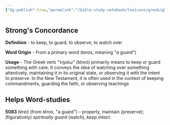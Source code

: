 ```yaml
---
{"dg-publish":true,"permalink":"/bible-study-notebook/lexicons/greek/g5083-tereo/","tags":["Greek/G5083-téreó"],"created":"2025-06-02T23:52:02.661-04:00","updated":"2025-06-04T01:40:35.420-04:00"}
---
```



## Strong's Concordance

**Definition** - to keep, to guard, to observe, to watch over

**Word Origin** - From a primary word (*teros*, meaning "*a guard*")

**Usage** - The Greek verb *"τηρέω" (téreó)* primarily means to keep or guard something with care. It conveys the idea of watching over something attentively, maintaining it in its original state, or observing it with the intent to preserve. In the New Testament, it is often used in the context of keeping commandments, guarding the faith, or observing teachings

## Helps Word-studies

**5083** *tēréō* (from *tēros*, "a guard") – properly, maintain (preserve); (figuratively) *spiritually guard* (watch), *keep intact*.
